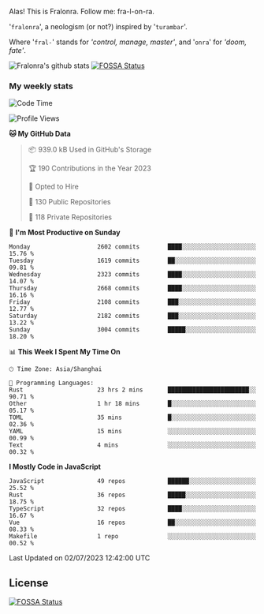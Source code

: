 Alas! This is Fralonra. Follow me: fra-l-on-ra.

'`fralonra`', a neologism (or not?) inspired by '`turambar`'.

Where '`fral-`' stands for *'control, manage, master'*, and '`onra`' for *'doom, fate'*.

![Fralonra's github stats](https://github-readme-stats.vercel.app/api?username=fralonra)
[![FOSSA Status](https://app.fossa.com/api/projects/git%2Bgithub.com%2Ffralonra%2Ffralonra.svg?type=shield)](https://app.fossa.com/projects/git%2Bgithub.com%2Ffralonra%2Ffralonra?ref=badge_shield)

### My weekly stats

<!--START_SECTION:waka-->
![Code Time](http://img.shields.io/badge/Code%20Time-3%2C643%20hrs%207%20mins-blue)

![Profile Views](http://img.shields.io/badge/Profile%20Views-0-blue)

**🐱 My GitHub Data** 

> 📦 939.0 kB Used in GitHub's Storage 
 > 
> 🏆 190 Contributions in the Year 2023
 > 
> 💼 Opted to Hire
 > 
> 📜 130 Public Repositories 
 > 
> 🔑 118 Private Repositories 
 > 
📅 **I'm Most Productive on Sunday** 

```text
Monday                   2602 commits        ████░░░░░░░░░░░░░░░░░░░░░   15.76 % 
Tuesday                  1619 commits        ██░░░░░░░░░░░░░░░░░░░░░░░   09.81 % 
Wednesday                2323 commits        ████░░░░░░░░░░░░░░░░░░░░░   14.07 % 
Thursday                 2668 commits        ████░░░░░░░░░░░░░░░░░░░░░   16.16 % 
Friday                   2108 commits        ███░░░░░░░░░░░░░░░░░░░░░░   12.77 % 
Saturday                 2182 commits        ███░░░░░░░░░░░░░░░░░░░░░░   13.22 % 
Sunday                   3004 commits        █████░░░░░░░░░░░░░░░░░░░░   18.20 % 
```


📊 **This Week I Spent My Time On** 

```text
🕑︎ Time Zone: Asia/Shanghai

💬 Programming Languages: 
Rust                     23 hrs 2 mins       ███████████████████████░░   90.71 % 
Other                    1 hr 18 mins        █░░░░░░░░░░░░░░░░░░░░░░░░   05.17 % 
TOML                     35 mins             █░░░░░░░░░░░░░░░░░░░░░░░░   02.36 % 
YAML                     15 mins             ░░░░░░░░░░░░░░░░░░░░░░░░░   00.99 % 
Text                     4 mins              ░░░░░░░░░░░░░░░░░░░░░░░░░   00.32 % 
```

**I Mostly Code in JavaScript** 

```text
JavaScript               49 repos            ██████░░░░░░░░░░░░░░░░░░░   25.52 % 
Rust                     36 repos            █████░░░░░░░░░░░░░░░░░░░░   18.75 % 
TypeScript               32 repos            ████░░░░░░░░░░░░░░░░░░░░░   16.67 % 
Vue                      16 repos            ██░░░░░░░░░░░░░░░░░░░░░░░   08.33 % 
Makefile                 1 repo              ░░░░░░░░░░░░░░░░░░░░░░░░░   00.52 % 
```




 Last Updated on 02/07/2023 12:42:00 UTC
<!--END_SECTION:waka-->

## License
[![FOSSA Status](https://app.fossa.com/api/projects/git%2Bgithub.com%2Ffralonra%2Ffralonra.svg?type=large)](https://app.fossa.com/projects/git%2Bgithub.com%2Ffralonra%2Ffralonra?ref=badge_large)